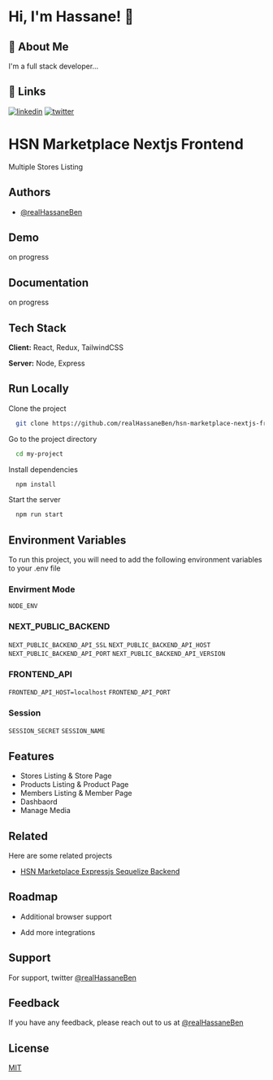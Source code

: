 # Hi, I'm Hassane! 👋

## 🚀 About Me

I'm a full stack developer...

## 🔗 Links

[![linkedin](https://img.shields.io/badge/linkedin-0A66C2?style=for-the-badge&logo=linkedin&logoColor=white)](https://www.linkedin.com/realhassaneben)
[![twitter](https://img.shields.io/badge/twitter-1DA1F2?style=for-the-badge&logo=twitter&logoColor=white)](https://twitter.com/realhassaneben)

# HSN Marketplace Nextjs Frontend

Multiple Stores Listing

## Authors

-   [@realHassaneBen](https://www.github.com/realHassaneBen)

## Demo

on progress

## Documentation

on progress

## Tech Stack

**Client:** React, Redux, TailwindCSS

**Server:** Node, Express

## Run Locally

Clone the project

```bash
  git clone https://github.com/realHassaneBen/hsn-marketplace-nextjs-frontend.git
```

Go to the project directory

```bash
  cd my-project
```

Install dependencies

```bash
  npm install
```

Start the server

```bash
  npm run start
```

## Environment Variables

To run this project, you will need to add the following environment variables to your .env file

### Envirment Mode

`NODE_ENV`

### NEXT_PUBLIC_BACKEND

`NEXT_PUBLIC_BACKEND_API_SSL`
`NEXT_PUBLIC_BACKEND_API_HOST`
`NEXT_PUBLIC_BACKEND_API_PORT`
`NEXT_PUBLIC_BACKEND_API_VERSION`

### FRONTEND_API

`FRONTEND_API_HOST=localhost`
`FRONTEND_API_PORT`

### Session

`SESSION_SECRET`
`SESSION_NAME`

## Features

-   Stores Listing & Store Page
-   Products Listing & Product Page
-   Members Listing & Member Page
-   Dashbaord
-   Manage Media

## Related

Here are some related projects

-   [HSN Marketplace Expressjs Sequelize Backend](https://github.com/realHassaneBen/hsn-marketplace-expressjs-sequelize-backend)

## Roadmap

-   Additional browser support

-   Add more integrations

## Support

For support, twitter [@realHassaneBen](https://twitter.com/realHassaneBen)

## Feedback

If you have any feedback, please reach out to us at [@realHassaneBen](https://twitter.com/realHassaneBen)

## License

[MIT](https://choosealicense.com/licenses/mit/)
